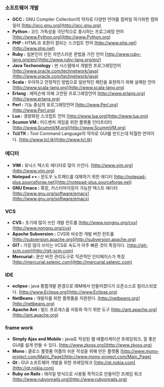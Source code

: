 ### 소프트웨어 개발

* **GCC :** GNU Compiler Collection의 약자로 다양한 언어를 컴파일 하기위한 컴파일러 [http://gcc.gnu.org](http://gcc.gnu.org)
* **Python :** 코드 가독성을 극단적으로 중시하는 프로그래밍 언어 [http://www.Python.org](http://www.Python.org) 
* **PHP :** HTML과 호환이 잘되는 스크립트 언어 [http://www.php.net](http://www.php.net)
* **Ruby :** 일본인이 만든 자연스러운 문법을 가진 언어 [http://www.ruby-lang.org/en/](http://www.ruby-lang.org/en/)
* **Java Techonology :** 썬 시스템에서 개발한 프로그래밍언어 [http://www.oracle.com/technetwork/java](http://www.oracle.com/technetwork/java)
* **Scala :** 우아하고 안정적인 방법으로 일반적인 패턴을 표현하기 위해 설께된 언어 [http://www.scala-lang.org](http://www.scala-lang.org)
* **Erlang** : 에릭슨에 의해 고안된 프로그래밍언어 [http://www.erlang.org](http://www.erlang.org)
* **Perl :** 기능 중심의 포르그래밍언어 [http://www.Perl.org](http://www.Perl.org)
* **Lua :** 경량화된 스크립트 언어 [http://www.lua.org](http://www.lua.org)
* **Scumm VM :** 어드벤처 게임을 위한 플랫폼 인터프리터 [http://www.ScummVM.org](http://www.ScummVM.org)
* **Tcl/TK :** Tool Command Language의 약자로 GUI를 만드는데 탁월한 언어이다. [http://www.tcl.tk](http://www.tcl.tk)

### 에디터

* **VIM :** 유닉스 텍스트 에디터로 많이 쓰인다. [http://www.vim.org](http://www.vim.org)
* **Notepad ++ :** 윈도우 노트패드를 대체하기 위한 에디터 [http://notepad-plus.sourceforge.net](http://notepad-plus.sourceforge.net)
* **GNU Emacs :** 확장, 커스터마이징이 가능한 텍스트 에디터 [http://www.gnu.org/software/emacs](http://www.gnu.org/software/emacs)

### VCS

* **CVS :** 초기에 많이 쓰인 개발 컨트롤 [http://www.nongnu.org/cvs](http://www.nongnu.org/cvs)
* **Apache Subversion :** CVS와 비슷한 개발 버전 컨트롤 [http://subversion.apache.org](http://subversion.apache.org)
* **GIT :** 가장 많이 쓰이는 VCS로 속도가 아주 빠른 것이 특징이다. [http://git-scm.com](http://git-scm.com)
* **Mercurial :** 분산 버전 관리도구로 직관적인 인터페이스가 특징 [http://mercurial.selenic.com](http://mercurial.selenic.com)

### IDE

* **eclipse :** java 통합개발 환경으로 IBM에서 만들어졌다가 오픈소스로 릴리스되었다. [http://www.Eclipse.org](http://www.Eclipse.org)
* **NetBeans :** 개발자를 위한 플랫폼을 지원한다. [http://netbeans.org](http://netbeans.org)
* **Apache Ant :** 빌드 프로세스를 자동화 하기 위한 도구 [http://ant.apache.org](http://ant.apache.org)

### frame work

* **Simply Ajax and Mobile :** java로 작성된 웹 애플리케이션 프레임워크, 질 좋은 GUI를 쉽게 만들 수 있다. [http://www.zkoss.org](http://www.zkoss.org)
* **Mono :** 클로스 플랫폼 어플의 쉬운 작성을 위해 만든 플랫폼 [http://www.mono-project.com/Main\_Page](http://www.mono-project.com/Main_Page)
* **Qt :** GUI 소프트웨어 개발을 위한 프레임워크 [http://qt.nokia.com](http://qt.nokia.com)
* **Ruby on Rails :** 애자일 방식으로 사용될 목적으로 만들어진 프레임 워크 [http://www.rubyonrails.org](http://www.rubyonrails.org)



